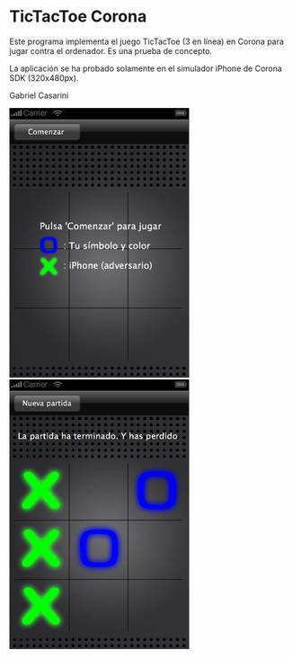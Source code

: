 TicTacToe Corona
================

Este programa implementa el juego TicTacToe (3 en línea) en Corona para jugar contra el ordenador. Es una prueba de concepto. 

La aplicación se ha probado solamente en el simulador iPhone de Corona SDK (320x480px).

Gabriel Casarini

![Pantallazo 1](screenshot1.png)
![Pantallazo 2](screenshot2.png)
